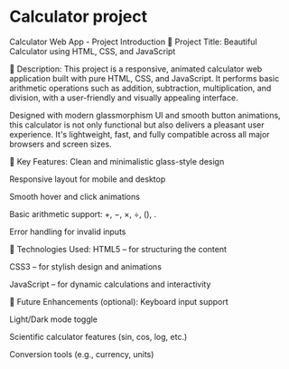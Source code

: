 # Calculator project
Calculator Web App - Project Introduction
🔹 Project Title:
Beautiful Calculator using HTML, CSS, and JavaScript

🔹 Description:
This project is a responsive, animated calculator web application built with pure HTML, CSS, and JavaScript. It performs basic arithmetic operations such as addition, subtraction, multiplication, and division, with a user-friendly and visually appealing interface.

Designed with modern glassmorphism UI and smooth button animations, this calculator is not only functional but also delivers a pleasant user experience. It's lightweight, fast, and fully compatible across all major browsers and screen sizes.

🔹 Key Features:
Clean and minimalistic glass-style design

Responsive layout for mobile and desktop

Smooth hover and click animations

Basic arithmetic support: +, −, ×, ÷, (), .

Error handling for invalid inputs

🔹 Technologies Used:
HTML5 – for structuring the content

CSS3 – for stylish design and animations

JavaScript – for dynamic calculations and interactivity

🔹 Future Enhancements (optional):
Keyboard input support

Light/Dark mode toggle

Scientific calculator features (sin, cos, log, etc.)

Conversion tools (e.g., currency, units)